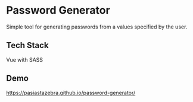 # Password Generator

Simple tool for generating passwords from a values specified by the user.




## Tech Stack

Vue with SASS




## Demo

https://pasiastazebra.github.io/password-generator/
